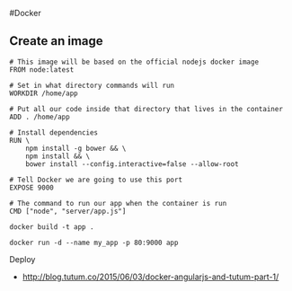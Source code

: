 #Docker

## Create an image
```
# This image will be based on the official nodejs docker image
FROM node:latest
 
# Set in what directory commands will run
WORKDIR /home/app
 
# Put all our code inside that directory that lives in the container
ADD . /home/app
 
# Install dependencies
RUN \
    npm install -g bower && \
    npm install && \
    bower install --config.interactive=false --allow-root
 
# Tell Docker we are going to use this port
EXPOSE 9000
 
# The command to run our app when the container is run
CMD ["node", "server/app.js"]
```

```
docker build -t app .

docker run -d --name my_app -p 80:9000 app
``` 

Deploy
* http://blog.tutum.co/2015/06/03/docker-angularjs-and-tutum-part-1/